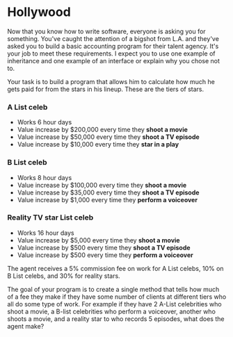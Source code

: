 # Hollywood

Now that you know how to write software, everyone is asking you for something.
You've caught the attention of a bigshot from L.A. and they've asked you to
build a basic accounting program for their talent agency. It's your job to meet
these requirements. I expect you to use one example of inheritance and one
example of an interface or explain why you chose not to.

Your task is to build a program that allows him to calculate how much he gets
paid for from the stars in his lineup. These are the tiers of stars.

### A List celeb
- Works 6 hour days
- Value increase by $200,000 every time they **shoot a movie**
- Value increase by $50,000 every time they **shoot a TV episode**
- Value increase by $10,000 every time they **star in a play**

### B List celeb
- Works 8 hour days
- Value increase by $100,000 every time they **shoot a movie**
- Value increase by $35,000 every time they **shoot a TV episode**
- Value increase by $1,000 every time they **perform a voiceover**

### Reality TV star List celeb
- Works 16 hour days
- Value increase by $5,000 every time they **shoot a movie**
- Value increase by $500 every time they **shoot a TV episode**
- Value increase by $500 every time they **perform a voiceover**

The agent receives a 5% commission fee on work for A List celebs, 10% on B List
celebs, and 30% for reality stars.


The goal of your program is to create a single method that tells how much of a
fee they make if they have some number of clients at different tiers who all do
some type of work. For example if they have 2 A-List celebrities who shoot a
movie, a B-list celebrities who perform a voiceover, another who shoots a movie,
and a reality star to who records 5 episodes, what does the agent make?

